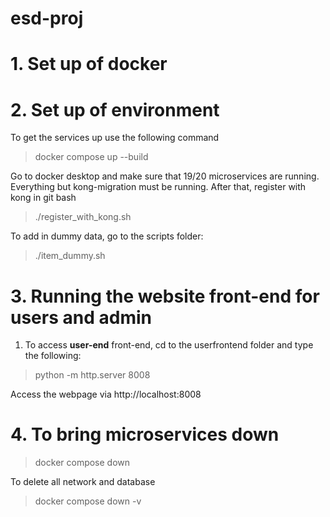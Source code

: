 # esd-proj
# 1. Set up of docker

# 2. Set up of environment
To get the services up use the following command
> docker compose up --build

Go to docker desktop and make sure that 19/20 microservices are running. Everything but kong-migration must be running.
After that, register with kong in git bash 
> ./register_with_kong.sh

To add in dummy data, go to the scripts folder:
> ./item_dummy.sh

# 3. Running the website front-end for users and admin
1. To access **user-end** front-end, cd to the userfrontend folder and type the following:
> python -m http.server 8008

Access the webpage via http://localhost:8008

# 4. To bring microservices down
> docker compose down 

To delete all network and database
> docker compose down -v